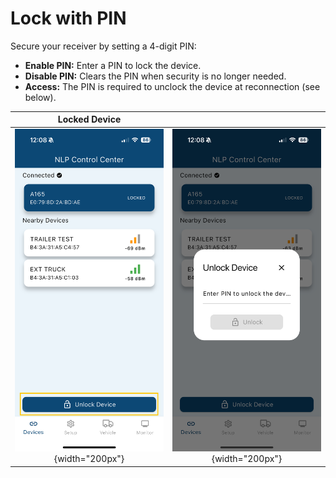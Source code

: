
# Lock with PIN

Secure your receiver by setting a 4-digit PIN:

- **Enable PIN:** Enter a PIN to lock the device.
- **Disable PIN:** Clears the PIN when security is no longer needed.
- **Access:** The PIN is required to unclock the device at reconnection (see below).
  
| **Locked Device**     |   |
|:----------------------:|:--------------------:|
| ![Locked Device 01](images/lockedDevice01.PNG){width="200px"} | ![Locked Device 02](images/lockedDevice02.PNG){width="200px"} |
